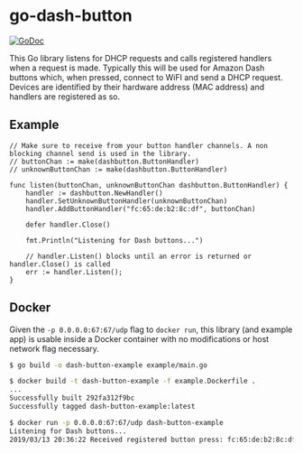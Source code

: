 # go-dash-button
[![GoDoc](https://godoc.org/github.com/ahornerr/go-dash-button?status.svg)](https://godoc.org/github.com/ahornerr/go-dash-button)

This Go library listens for DHCP requests and calls registered handlers when a request is made.
Typically this will be used for Amazon Dash buttons which, when pressed, connect to WiFI and send a DHCP request.
Devices are identified by their hardware address (MAC address) and handlers are registered as so.

## Example
```golang
// Make sure to receive from your button handler channels. A non blocking channel send is used in the library.
// buttonChan := make(dashbutton.ButtonHandler)
// unknownButtonChan := make(dashbutton.ButtonHandler)

func listen(buttonChan, unknownButtonChan dashbutton.ButtonHandler) {
    handler := dashbutton.NewHandler()
    handler.SetUnknownButtonHandler(unknownButtonChan)
    handler.AddButtonHandler("fc:65:de:b2:8c:df", buttonChan)

    defer handler.Close()

    fmt.Println("Listening for Dash buttons...")
    
    // handler.Listen() blocks until an error is returned or handler.Close() is called
    err := handler.Listen();
}
```

## Docker
Given the `-p 0.0.0.0:67:67/udp` flag to `docker run`, this library (and example app) is usable inside a Docker container with no modifications or host network flag necessary.

```bash
$ go build -o dash-button-example example/main.go

$ docker build -t dash-button-example -f example.Dockerfile .
...
Successfully built 292fa312f9bc
Successfully tagged dash-button-example:latest

$ docker run -p 0.0.0.0:67:67/udp dash-button-example
Listening for Dash buttons...
2019/03/13 20:36:22 Received registered button press: fc:65:de:b2:8c:df
```